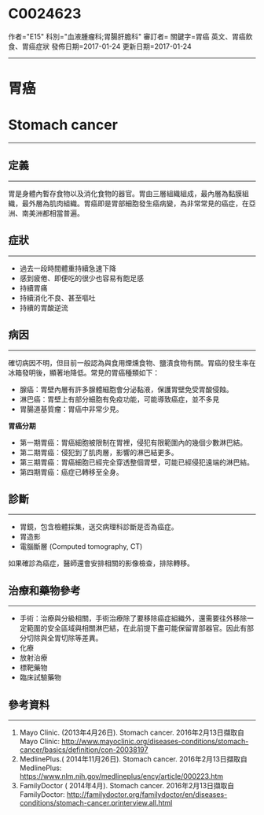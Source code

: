 # C0024623
作者="E15"
科別="血液腫瘤科;胃腸肝膽科"
審訂者=
關鍵字=胃癌 英文、胃癌飲食、胃癌症狀
發佈日期=2017-01-24
更新日期=2017-01-24

----------
# 胃癌
# Stomach cancer
----------
## 定義
----------

胃是身體內暫存食物以及消化食物的器官。胃由三層組織組成，最內層為黏膜組織，最外層為肌肉組織。胃癌即是胃部細胞發生癌病變，為非常常見的癌症，在亞洲、南美洲都相當普遍。

## 症狀
----------
- 過去一段時間體重持續急速下降
- 感到疲倦、即便吃的很少也容易有飽足感
- 持續胃痛
- 持續消化不良、甚至嘔吐
- 持續的胃酸逆流
## 病因
----------

確切病因不明，但目前一般認為與食用煙燻食物、鹽漬食物有關。胃癌的發生率在冰箱發明後，顯著地降低。常見的胃癌種類如下：

- 腺癌：胃壁內層有許多腺體細胞會分泌黏液，保護胃壁免受胃酸侵蝕。
- 淋巴癌：胃壁上有部分細胞有免疫功能，可能導致癌症，並不多見
- 胃腸道基質瘤：胃癌中非常少見。

**胃癌分期**

- 第一期胃癌：胃癌細胞被限制在胃裡，侵犯有限範圍內的幾個少數淋巴結。
- 第二期胃癌：侵犯到了肌肉層，影響的淋巴結更多。
- 第三期胃癌：胃癌細胞已經完全穿透整個胃壁，可能已經侵犯遠端的淋巴結。
- 第四期胃癌：癌症已轉移至全身。
## 診斷
----------
- 胃鏡，包含檢體採集，送交病理科診斷是否為癌症。
- 胃造影
- 電腦斷層 (Computed tomography, CT)

如果確診為癌症，醫師還會安排相關的影像檢查，排除轉移。

## 治療和藥物參考
----------
- 手術：治療與分級相關，手術治療除了要移除癌症組織外，還需要往外移除一定範圍的安全區域與相關淋巴結，在此前提下盡可能保留胃部器官。因此有部分切除與全胃切除等差異。
- 化療
- 放射治療
- 標靶藥物
- 臨床試驗藥物
## 參考資料
----------
1. Mayo Clinic. (2013年4月26日). Stomach cancer. 2016年2月13日擷取自Mayo Clinic:
  http://www.mayoclinic.org/diseases-conditions/stomach-cancer/basics/definition/con-20038197
2. MedlinePlus.( 2014年11月26日). Stomach cancer. 2016年2月13日擷取自MedlinePlus:
  https://www.nlm.nih.gov/medlineplus/ency/article/000223.htm
3. FamilyDoctor ( 2014年4月). Stomach cancer. 2016年2月13日擷取自FamilyDoctor:
  http://familydoctor.org/familydoctor/en/diseases-conditions/stomach-cancer.printerview.all.html

